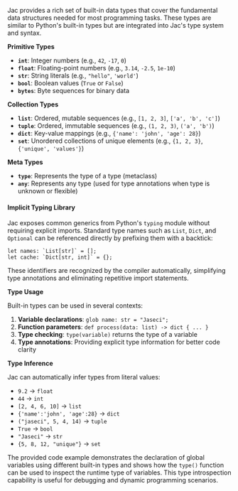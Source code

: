 Jac provides a rich set of built-in data types that cover the fundamental data structures needed for most programming tasks. These types are similar to Python's built-in types but are integrated into Jac's type system and syntax.

**Primitive Types**

- **`int`**: Integer numbers (e.g., `42`, `-17`, `0`)
- **`float`**: Floating-point numbers (e.g., `3.14`, `-2.5`, `1e-10`)
- **`str`**: String literals (e.g., `"hello"`, `'world'`)
- **`bool`**: Boolean values (`True` or `False`)
- **`bytes`**: Byte sequences for binary data

**Collection Types**

- **`list`**: Ordered, mutable sequences (e.g., `[1, 2, 3]`, `['a', 'b', 'c']`)
- **`tuple`**: Ordered, immutable sequences (e.g., `(1, 2, 3)`, `('a', 'b')`)
- **`dict`**: Key-value mappings (e.g., `{'name': 'john', 'age': 28}`)
- **`set`**: Unordered collections of unique elements (e.g., `{1, 2, 3}`, `{'unique', 'values'}`)

**Meta Types**

- **`type`**: Represents the type of a type (metaclass)
- **`any`**: Represents any type (used for type annotations when type is unknown or flexible)

#### Implicit Typing Library

Jac exposes common generics from Python's `typing` module without requiring
explicit imports.  Standard type names such as `List`, `Dict`, and `Optional`
can be referenced directly by prefixing them with a backtick:

```jac
let names: `List[str]` = [];
let cache: `Dict[str, int]` = {};
```

These identifiers are recognized by the compiler automatically, simplifying type
annotations and eliminating repetitive import statements.

**Type Usage**

Built-in types can be used in several contexts:

1. **Variable declarations**: `glob name: str = "Jaseci";`
2. **Function parameters**: `def process(data: list) -> dict { ... }`
3. **Type checking**: `type(variable)` returns the type of a variable
4. **Type annotations**: Providing explicit type information for better code clarity

**Type Inference**

Jac can automatically infer types from literal values:
- `9.2` → `float`
- `44` → `int`  
- `[2, 4, 6, 10]` → `list`
- `{'name':'john', 'age':28}` → `dict`
- `("jaseci", 5, 4, 14)` → `tuple`
- `True` → `bool`
- `"Jaseci"` → `str`
- `{5, 8, 12, "unique"}` → `set`

The provided code example demonstrates the declaration of global variables using different built-in types and shows how the `type()` function can be used to inspect the runtime type of variables. This type introspection capability is useful for debugging and dynamic programming scenarios.
